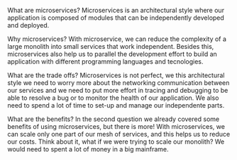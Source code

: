 What are microservices?
Microservices is an architectural style where our application is composed of modules that can be independently developed and deployed.

Why microservices?
With microservice, we can reduce the complexity of a large monolith into small services that work independent. Besides this, microservices also help us to parallel the development
effort to build an application with different programming languages and tecnologies. 

What are the trade offs?
Microservices is not perfect, we this architectural style we need to worry more about the networking communication between our services and we need to put more effort in tracing
and debugging to be able to resolve a bug or to monitor the health of our application. We also need to spend a lot of time to set-up and manage our independente parts.

What are the benefits?
In the second question we already covered some benefits of using microservices, but there is more! With microservices, we can scale only one part of our mesh of services, and this
helps us to reduce our costs. Think about it, what if we were trying to scale our monolith? We would need to spent a lot of money in a big mainframe.
